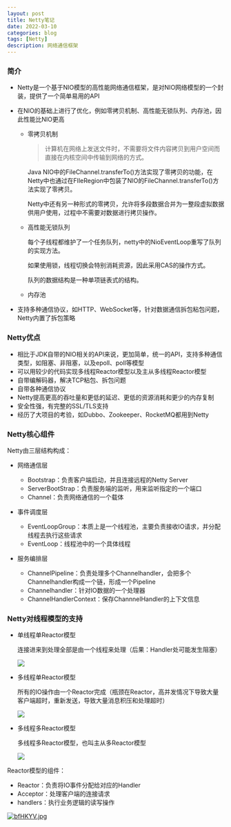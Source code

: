 ```yaml
---
layout: post
title: Netty笔记
date: 2022-03-10
categories: blog
tags: [Netty]
description: 网络通信框架
---
```


### 简介

+ Netty是一个基于NIO模型的高性能网络通信框架，是对NIO网络模型的一个封装，提供了一个简单易用的API

+ 在NIO的基础上进行了优化，例如零拷贝机制、高性能无锁队列、内存池，因此性能比NIO更高

  + 零拷贝机制

    > 计算机在网络上发送文件时，不需要将文件内容拷贝到用户空间而直接在内核空间中传输到网络的方式。

    Java NIO中的FileChannel.transferTo()方法实现了零拷贝的功能，在Netty中也通过在FIleRegion中包装了NIO的FileChannel.transferTo()方法实现了零拷贝。

    Netty中还有另一种形式的零拷贝，允许将多段数据合并为一整段虚拟数据供用户使用，过程中不需要对数据进行拷贝操作。

  + 高性能无锁队列

    每个子线程都维护了一个任务队列，netty中的NioEventLoop重写了队列的实现方法。

    如果使用锁，线程切换会特别消耗资源，因此采用CAS的操作方式。

    队列的数据结构是一种单项链表式的结构。

  + 内存池

+ 支持多种通信协议，如HTTP、WebSocket等，针对数据通信拆包粘包问题，Netty内置了拆包策略

### Netty优点

+ 相比于JDK自带的NIO相关的API来说，更加简单，统一的API，支持多种通信类型，如阻塞、非阻塞，以及epoll、poll等模型
+ 可以用较少的代码实现多线程Reactor模型以及主从多线程Reactor模型
+ 自带编解码器，解决TCP粘包、拆包问题
+ 自带各种通信协议
+ Netty提高更高的吞吐量和更低的延迟、更低的资源消耗和更少的内存复制
+ 安全性强，有完整的SSL/TLS支持
+ 经历了大项目的考验，如Dubbo、Zookeeper、RocketMQ都用到Netty

### Netty核心组件

Netty由三层结构构成：

+ 网络通信层
  + Bootstrap：负责客户端启动，并且连接远程的Netty Server
  + ServerBootStrap：负责服务端的监听，用来监听指定的一个端口
  + Channel：负责网络通信的一个载体

+ 事件调度层
  + EventLoopGroup：本质上是一个线程池，主要负责接收IO请求，并分配线程去执行这些请求
  + EventLoop：线程池中的一个具体线程
+ 服务编排层
  + ChannelPipeline：负责处理多个Channelhandler，会把多个Channelhandler构成一个链，形成一个Pipeline
  + Channelhandler：针对IO数据的一个处理器
  + ChannelHandlerContext：保存ChannnelHandler的上下文信息

### Netty对线程模型的支持

+ 单线程单Reactor模型

  连接进来到处理全部是由一个线程来处理（后果：Handler处可能发生阻塞）

  ![](https://s3.bmp.ovh/imgs/2022/03/45ef1fb5e1fd1574.png)

+ 多线程单Reactor模型

  所有的IO操作由一个Reactor完成（瓶颈在Reactor，高并发情况下导致大量客户端超时，重新发送，导致大量消息积压和处理超时）

  ![](https://s3.bmp.ovh/imgs/2022/03/992d930b230fceb8.png)

+ 多线程多Reactor模型

  多线程多Reactor模型，也叫主从多Reactor模型

  ![](https://s3.bmp.ovh/imgs/2022/03/368e200395ac36e2.png)

Reactor模型的组件：

+ Reactor：负责将IO事件分配给对应的Handler
+ Acceptor：处理客户端的连接请求
+ handlers：执行业务逻辑的读写操作

[![bfHKYV.jpg](https://s1.ax1x.com/2022/03/10/bfHKYV.jpg)](https://imgtu.com/i/bfHKYV)
